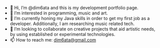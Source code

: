 - 👋 Hi, I’m @dim6ata and this is my development portfolio page. 
- 👀 I’m interested in programming, music and art.
- 🌱 I’m currently honing my Java skills in order to get my first job as a developer. Additionally, I am researching music related tech.
- 💞️ I’m looking to collaborate on creative projects that aid artistic needs, by using established or experimental technologies. 
- 📫 How to reach me: dim6ata@gmail.com

<!---
dim6ata/dim6ata is a ✨ special ✨ repository because its `README.md` (this file) appears on your GitHub profile.
You can click the Preview link to take a look at your changes.
--->
